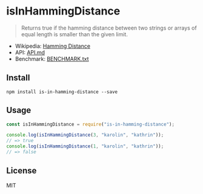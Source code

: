 # isInHammingDistance

> Returns true if the hamming distance between two strings or arrays of equal length is smaller than the given limit.

-   Wikipedia: [Hamming Distance](https://en.wikipedia.org/wiki/Hamming_distance)
-   API: [API.md](./API.md)
-   Benchmark: [BENCHMARK.txt](./BENCHMARK.txt)

## Install

```
npm install is-in-hamming-distance --save
```

## Usage

```js
const isInHammingDistance = require("is-in-hamming-distance");

console.log(isInHammingDistance(3, "karolin", "kathrin"));
// => true
console.log(isInHammingDistance(1, "karolin", "kathrin"));
// => false
```

## License

MIT
